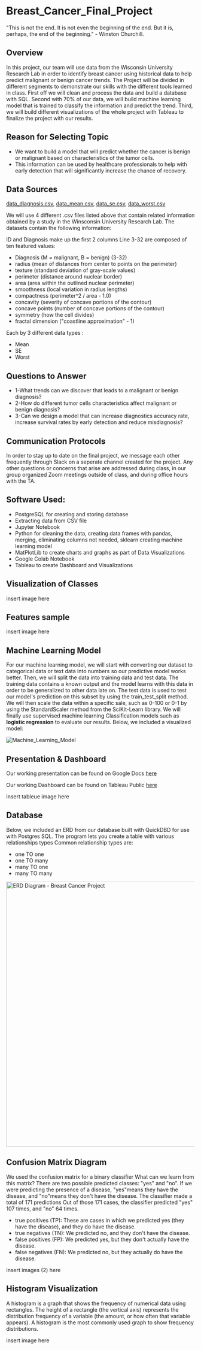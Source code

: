 # Breast_Cancer_Final_Project

"This is not the end. It is not even the beginning of the end. But it is, perhaps, the end of the beginning." - Winston Churchill.

## Overview
In this project, our team will use data from the Wisconsin University Research Lab in order to identify breast cancer using historical data to help predict malignant or benign cancer trends. The Project will be divided in different segments to demonstrate our skills with the different tools learned in class. First off we will clean and process the data and build a database with SQL. Second with 70% of our data, we will build machine learning model that is trained to classify the information and predict the trend. Third, we will build different visualizations of the whole project with Tableau to finalize the project with our results.

## Reason for Selecting Topic
* We want to build a model that will predict whether the cancer is benign or malignant based on characteristics of the tumor cells.
* This information can be used by healthcare professionals to help with early detection that will significantly increase the chance of recovery.

## Data Sources
[data_diagnosis.csv](https://github.com/merein01/Breast_Cancer_Final_Project/files/9650582/data_diagnosis.csv),
[data_mean.csv](https://github.com/merein01/Breast_Cancer_Final_Project/files/9650583/data_mean.csv),
[data_se.csv](https://github.com/merein01/Breast_Cancer_Final_Project/files/9650584/data_se.csv),
[data_worst.csv](https://github.com/merein01/Breast_Cancer_Final_Project/files/9650585/data_worst.csv)

We will use 4 different .csv files listed above that contain related information obtained by a study in the Winsconsin University Research Lab. The datasets contain the following information:

ID and Diagnosis make up the first 2 columns
Line 3-32 are composed of ten featured values:
* Diagnosis (M = malignant, B = benign) (3-32)
* radius (mean of distances from center to points on the perimeter)
* texture (standard deviation of gray-scale values)
* perimeter (distance around nuclear border)
* area (area within the outlined nuclear perimeter)
* smoothness (local variation in radius lengths)
* compactness (perimeter^2 / area - 1.0)
* concavity (severity of concave portions of the contour)
* concave points (number of concave portions of the contour)
* symmetry (how the cell divides)
* fractal dimension ("coastline approximation" - 1)

Each by 3 different data types :
* Mean
* SE
* Worst

## Questions to Answer
* 1-What trends can we discover that leads to a malignant or benign diagnosis?
* 2-How do different tumor cells characteristics affect malignant or benign diagnosis?
* 3-Can we design a model that can increase diagnostics accuracy rate, increase survival rates by early detection and reduce misdiagnosis?

## Communication Protocols 
In order to stay up to date on the final project, we message each other frequently through Slack on a seperate channel created for the project. Any other questions or concerns that arise are addressed during class, in our group organized Zoom meetings outside of class, and during office hours with the TA. 

## Software Used:
* PostgreSQL for creating and storing database
* Extracting data from CSV file 
* Jupyter Notebook
* Python for cleaning the data, creating data frames with pandas, merging, eliminating columns not needed, sklearn creating machine learning model
* MatPlotLib to create charts and graphs as part of Data Visualizations
* Google Colab Notebook
* Tableau to create Dashboard and Visualizations

## Visualization of Classes

insert image here

## Features sample

insert image here

## Machine Learning Model
For our machine learning model, we will start with converting our dataset to categorical data or text data into numbers so our predictive model works better. Then, we will split the data into training data and test data. The training data contains a known output and the model learns with this data in order to be generalized to other data late on. The test data is used to test our model's prediction on this subset by using the train_test_split method. We will then scale the data within a specific sale, such as 0-100 or 0-1 by using the StandardScaler method from the SciKit-Learn library. We will finally use supervised machine learning Classification models such as **logistic regression** to evaluate our results. 
Below, we included a visualized model: 

![Machine_Learning_Model](https://user-images.githubusercontent.com/105119376/192317658-fe9da560-8450-47a9-9639-751520005fb0.png)

## Presentation & Dashboard 
Our working presentation can be found on Google Docs [here](https://docs.google.com/presentation/d/1b2XuOEt3PEXZWeotr5PsMwdkh_uWaGrsoeUxBRSQtpg/edit#slide=id.gc6f9e470d_0_0)

Our working Dashboard can be found on Tableau Public [here](https://public.tableau.com/app/profile/gladys.robles/viz/BreastCancerProject_16650147492950/BreastCancerProject?publish=yes)

insert tableue image here

## Database
Below, we included an ERD from our database built with QuickDBD for use with Postgres SQL. 
The program lets you create a table with various relationships types
Common relationship types are:
* one TO one
* one TO many
* many TO one
* many TO many

<img width="708" alt="ERD Diagram - Breast Cancer Project" src="https://user-images.githubusercontent.com/105119376/194190995-f26ed3c7-3692-425e-ba6f-32fed9c610b3.png">

## Confusion Matrix Diagram
We used the confusion matrix for a binary classifier
What can we learn from this matrix?
There are two possible predicted classes: "yes" and "no". If we were predicting the presence of a disease,  "yes"means they have the disease, and "no"means they don't have the disease.
The classifier made a total of 171 predictions 
Out of those 171 cases, the classifier predicted "yes" 107 times, and "no" 64 times.
* true positives (TP): These are cases in which we predicted yes (they have the disease), and they do have the disease.
* true negatives (TN): We predicted no, and they don't have the disease.
* false positives (FP): We predicted yes, but they don't actually have the disease. 
* false negatives (FN): We predicted no, but they actually do have the disease. 

insert images (2) here

## Histogram Visualization
A histogram is a graph that shows the frequency of numerical data using rectangles. The height of a rectangle (the vertical axis) represents the distribution frequency of a variable (the amount, or how often that variable appears). A histogram is the most commonly used graph to show frequency distributions.

insert image here


